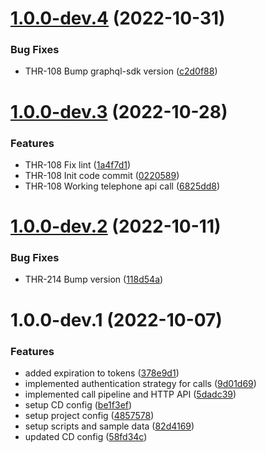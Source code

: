 # [1.0.0-dev.4](https://github.com/buccaneerai/telephone-api/compare/v1.0.0-dev.3...v1.0.0-dev.4) (2022-10-31)


### Bug Fixes

* THR-108 Bump graphql-sdk version ([c2d0f88](https://github.com/buccaneerai/telephone-api/commit/c2d0f88142115ab706418488ac8b5a11ecbda0a5))

# [1.0.0-dev.3](https://github.com/buccaneerai/telephone-api/compare/v1.0.0-dev.2...v1.0.0-dev.3) (2022-10-28)


### Features

* THR-108 Fix lint ([1a4f7d1](https://github.com/buccaneerai/telephone-api/commit/1a4f7d16c7f5c46ca49e8ba79eea027138500c2c))
* THR-108 Init code commit ([0220589](https://github.com/buccaneerai/telephone-api/commit/02205894947c69c659574c18ca50ea77c6ccf409))
* THR-108 Working telephone api call ([6825dd8](https://github.com/buccaneerai/telephone-api/commit/6825dd8892303a7cb156fd536abb8516ea4ca1bf))

# [1.0.0-dev.2](https://github.com/buccaneerai/telephone-api/compare/v1.0.0-dev.1...v1.0.0-dev.2) (2022-10-11)


### Bug Fixes

* THR-214 Bump version ([118d54a](https://github.com/buccaneerai/telephone-api/commit/118d54a4f9e1c70d510bbc87b10f77477c19c24f))

# 1.0.0-dev.1 (2022-10-07)


### Features

* added expiration to tokens ([378e9d1](https://github.com/buccaneerai/telephone-api/commit/378e9d13324aef229f60bd7d8cb4cfbdc899d91a))
* implemented authentication strategy for calls ([9d01d69](https://github.com/buccaneerai/telephone-api/commit/9d01d699b17e8caf0b857c84526a7280b93bf654))
* implemented call pipeline and HTTP API ([5dadc39](https://github.com/buccaneerai/telephone-api/commit/5dadc39d93bb7d5bfd46e9ba4956ff8ea82a66b9))
* setup CD config ([be1f3ef](https://github.com/buccaneerai/telephone-api/commit/be1f3ef0d5bfb514fa04b2e2cc9aa5eadcfa40ee))
* setup project config ([4857578](https://github.com/buccaneerai/telephone-api/commit/4857578352ae6672204e7537bda0d0e5a2a6154e))
* setup scripts and sample data ([82d4169](https://github.com/buccaneerai/telephone-api/commit/82d4169b632cc0f10593f03387a4d5698ffcb095))
* updated CD config ([58fd34c](https://github.com/buccaneerai/telephone-api/commit/58fd34cd9a523d6e3e202e915738482e7a5d8c4f))
